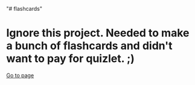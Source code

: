 "# flashcards" 
<h1>Ignore this project. Needed to make a bunch of flashcards and didn't want to pay for quizlet. ;) </h1>
<a href="https://savlm.github.io/flashcards/">Go to page</a> 
